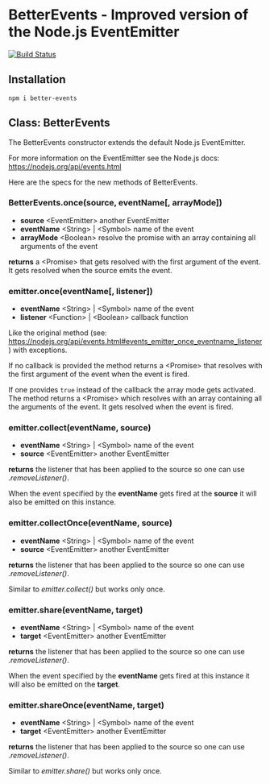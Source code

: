 # BetterEvents - Improved version of the Node.js EventEmitter

[![Build Status](https://travis-ci.org/robojones/better-events.svg?branch=master)](https://travis-ci.org/robojones/better-events)

## Installation

`npm i better-events`

## Class: BetterEvents

The BetterEvents constructor extends the default Node.js EventEmitter.

For more information on the EventEmitter see the Node.js docs:
https://nodejs.org/api/events.html

Here are the specs for the new methods of BetterEvents.

### BetterEvents.once(source, eventName[, arrayMode])

- __source__ \<EventEmitter\> another EventEmitter
- __eventName__ \<String\> | \<Symbol\> name of the event
- __arrayMode__ \<Boolean\> resolve the promise with an array containing all arguments of the event

__returns__ a \<Promise\> that gets resolved with the first argument of the event.
It gets resolved when the source emits the event.

### emitter.once(eventName[, listener])

- __eventName__ \<String\> | \<Symbol\> name of the event
- __listener__ \<Function\> | \<Boolean\> callback function

Like the original method (see: https://nodejs.org/api/events.html#events_emitter_once_eventname_listener) with exceptions.

If no callback is provided the method returns a \<Promise\> that resolves with the first argument of the event when the event is fired.

If one provides `true` instead of the callback the array mode gets activated.
The method returns a \<Promise\> which resolves with an array containing all the arguments of the event.
It gets resolved when the event is fired.

### emitter.collect(eventName, source)

- __eventName__ \<String\> | \<Symbol\> name of the event
- __source__ \<EventEmitter\> another EventEmitter

__returns__ the listener that has been applied to the source so one can use _.removeListener()_.

When the event specified by the __eventName__ gets fired at the __source__ it will also be emitted on this instance.

### emitter.collectOnce(eventName, source)

- __eventName__ \<String\> | \<Symbol\> name of the event
- __source__ \<EventEmitter\> another EventEmitter

__returns__ the listener that has been applied to the source so one can use _.removeListener()_.

Similar to _emitter.collect()_ but works only once.

### emitter.share(eventName, target)

- __eventName__ \<String\> | \<Symbol\> name of the event
- __target__ \<EventEmitter\> another EventEmitter

__returns__ the listener that has been applied to the source so one can use _.removeListener()_.

When the event specified by the __eventName__ gets fired at this instance it will also be emitted on the __target__.

### emitter.shareOnce(eventName, target)

- __eventName__ \<String\> | \<Symbol\> name of the event
- __target__ \<EventEmitter\> another EventEmitter

__returns__ the listener that has been applied to the source so one can use _.removeListener()_.

Similar to _emitter.share()_ but works only once.
